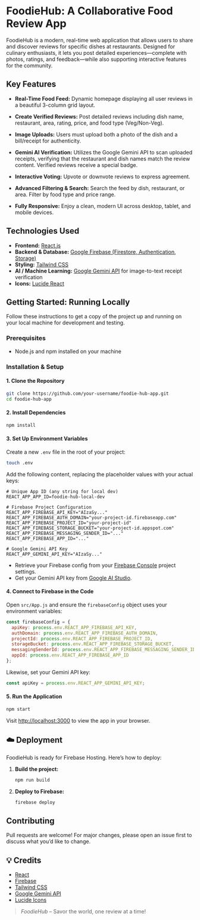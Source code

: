 # FoodieHub: A Collaborative Food Review App

FoodieHub is a modern, real-time web application that allows users to share and discover reviews for specific dishes at restaurants. Designed for culinary enthusiasts, it lets you post detailed experiences—complete with photos, ratings, and feedback—while also supporting interactive features for the community.


##  Key Features

- **Real-Time Food Feed:**  Dynamic homepage displaying all user reviews in a beautiful 3-column grid layout.

- **Create Verified Reviews:**  Post detailed reviews including dish name, restaurant, area, rating, price, and food type (Veg/Non-Veg).

- **Image Uploads:**  Users must upload both a photo of the dish and a bill/receipt for authenticity.

- **Gemini AI Verification:**  Utilizes the Google Gemini API to scan uploaded receipts, verifying that the restaurant and dish names match the review content. Verified reviews receive a special badge.

- **Interactive Voting:**  Upvote or downvote reviews to express agreement.

- **Advanced Filtering & Search:**  Search the feed by dish, restaurant, or area. Filter by food type and price range.

- **Fully Responsive:**  Enjoy a clean, modern UI across desktop, tablet, and mobile devices.

##  Technologies Used

- **Frontend:** [React.js](https://react.dev/)
- **Backend & Database:** [Google Firebase (Firestore, Authentication, Storage)](https://firebase.google.com/)
- **Styling:** [Tailwind CSS](https://tailwindcss.com/)
- **AI / Machine Learning:** [Google Gemini API](https://ai.google.dev/) for image-to-text receipt verification
- **Icons:** [Lucide React](https://lucide.dev/)

##  Getting Started: Running Locally

Follow these instructions to get a copy of the project up and running on your local machine for development and testing.

### Prerequisites

- Node.js and npm installed on your machine

### Installation & Setup

#### 1. Clone the Repository

```bash
git clone https://github.com/your-username/foodie-hub-app.git
cd foodie-hub-app
```

#### 2. Install Dependencies

```bash
npm install
```

#### 3. Set Up Environment Variables

Create a new `.env` file in the root of your project:

```bash
touch .env
```

Add the following content, replacing the placeholder values with your actual keys:

```env
# Unique App ID (any string for local dev)
REACT_APP_APP_ID=foodie-hub-local-dev

# Firebase Project Configuration
REACT_APP_FIREBASE_API_KEY="AIzaSy..."
REACT_APP_FIREBASE_AUTH_DOMAIN="your-project-id.firebaseapp.com"
REACT_APP_FIREBASE_PROJECT_ID="your-project-id"
REACT_APP_FIREBASE_STORAGE_BUCKET="your-project-id.appspot.com"
REACT_APP_FIREBASE_MESSAGING_SENDER_ID="..."
REACT_APP_FIREBASE_APP_ID="..."

# Google Gemini API Key
REACT_APP_GEMINI_API_KEY="AIzaSy..."
```

- Retrieve your Firebase config from your [Firebase Console](https://console.firebase.google.com/) project settings.
- Get your Gemini API key from [Google AI Studio](https://aistudio.google.com/).

#### 4. Connect to Firebase in the Code

Open `src/App.js` and ensure the `firebaseConfig` object uses your environment variables:

```js
const firebaseConfig = {
  apiKey: process.env.REACT_APP_FIREBASE_API_KEY,
  authDomain: process.env.REACT_APP_FIREBASE_AUTH_DOMAIN,
  projectId: process.env.REACT_APP_FIREBASE_PROJECT_ID,
  storageBucket: process.env.REACT_APP_FIREBASE_STORAGE_BUCKET,
  messagingSenderId: process.env.REACT_APP_FIREBASE_MESSAGING_SENDER_ID,
  appId: process.env.REACT_APP_FIREBASE_APP_ID
};
```

Likewise, set your Gemini API key:

```js
const apiKey = process.env.REACT_APP_GEMINI_API_KEY;
```

#### 5. Run the Application

```bash
npm start
```

Visit [http://localhost:3000](http://localhost:3000) to view the app in your browser.

## ☁️ Deployment

FoodieHub is ready for Firebase Hosting. Here’s how to deploy:

1. **Build the project:**

   ```bash
   npm run build
   ```

2. **Deploy to Firebase:**

   ```bash
   firebase deploy
   ```

##  Contributing

Pull requests are welcome! For major changes, please open an issue first to discuss what you’d like to change.



## 💡 Credits

- [React](https://react.dev/)
- [Firebase](https://firebase.google.com/)
- [Tailwind CSS](https://tailwindcss.com/)
- [Google Gemini API](https://ai.google.dev/)
- [Lucide Icons](https://lucide.dev/)

> _FoodieHub_ – Savor the world, one review at a time!
